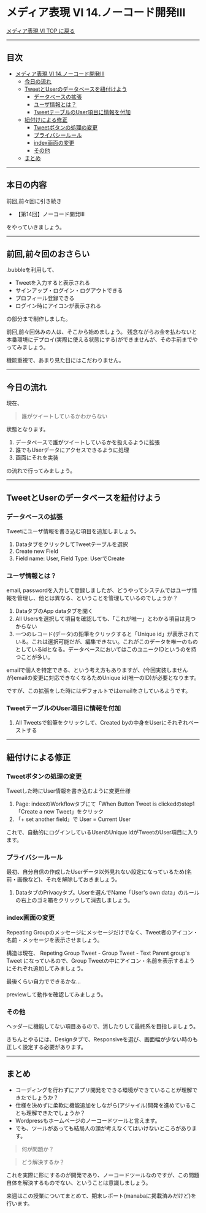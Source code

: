 # メディア表現 VI 14.ノーコード開発III

[メディア表現 VI TOP に戻る](./index.md)

---

## 目次<!-- omit in toc -->

- [メディア表現 VI 14.ノーコード開発III](#メディア表現-vi-14ノーコード開発iii)
  - [今日の流れ](#今日の流れ)
  - [TweetとUserのデータベースを紐付けよう](#tweetとuserのデータベースを紐付けよう)
    - [データベースの拡張](#データベースの拡張)
    - [ユーザ情報とは？](#ユーザ情報とは)
    - [TweetテーブルのUser項目に情報を付加](#tweetテーブルのuser項目に情報を付加)
  - [紐付けによる修正](#紐付けによる修正)
    - [Tweetボタンの処理の変更](#tweetボタンの処理の変更)
    - [プライバシールール](#プライバシールール)
    - [index画面の変更](#index画面の変更)
    - [その他](#その他)
  - [まとめ](#まとめ)

---


## 本日の内容<!-- omit in toc -->
前回,前々回に引き続き

- 【第14回】ノーコード開発III

をやっていきましょう。

---
## 前回,前々回のおさらい<!-- omit in toc -->
.bubbleを利用して、
- Tweetを入力すると表示される
- サインアップ・ログイン・ログアウトできる
- プロフィール登録できる
- ログイン時にアイコンが表示される

の部分まで制作しました。

前回,前々回休みの人は、そこから始めましょう。
残念ながらお金を払わないと本番環境にデプロイ(実際に使える状態にする)ができませんが、その手前までやってみましょう。

機能重視で、あまり見た目にはこだわりません。

---
## 今日の流れ
現在、
> 誰がツイートしているかわからない

状態となります。
1. データベースで誰がツイートしているかを扱えるように拡張
2. 誰でもUserデータにアクセスできるように処理
3. 画面にそれを実装

の流れで行ってみましょう。

---
## TweetとUserのデータベースを紐付けよう
### データベースの拡張
Tweetにユーザ情報を書き込む項目を追加しましょう。
1. DataタブをクリックしてTweetテーブルを選択
2. Create new Field
3. Field name: User, Field Type: UserでCreate

### ユーザ情報とは？
email, passwordを入力して登録しましたが、どうやってシステムではユーザ情報を管理し、他とは異なる、ということを管理しているのでしょうか？
1. DataタブのApp dataタブを開く
2. All Usersを選択して項目を確認しても、「これが唯一」とわかる項目は見つからない
3. 一つのレコード(データ)の鉛筆をクリックすると「Unique id」が表示されている。これは選択可能だが、編集できない。これがこのデータを唯一のものとしているidとなる。データベースにおいてはこのユニークIDというのを持つことが多い。

emailで個人を特定できる、という考え方もありますが、(今回実装しませんが)emailの変更に対応できなくなるためUnique id(唯一のID)が必要となります。

ですが、この拡張をした時にはデフォルトではemailをさしているようです。

### TweetテーブルのUser項目に情報を付加
1. All Tweetsで鉛筆をクリックして、Created byの中身をUserにそれぞれペーストする

---
## 紐付けによる修正
### Tweetボタンの処理の変更
Tweetした時にUser情報を書き込むように変更仕様
1. Page: indexのWorkflowタブにて「When Button Tweet is clickedのstep1「Create a new Tweet」をクリック
2. 「+ set another field」で User = Current User

これで、自動的にログインしているUserのUnique idがTweetのUser項目に入ります。

### プライバシールール
最初、自分自信の作成したUserデータ以外見れない設定になっているため(名前・画像など)、それを解除しておきましょう。
1. DataタブのPrivacyタブ。Userを選んでName「User's own data」のルールの右上のゴミ箱をクリックして消去しましょう。

### index画面の変更
Repeating Groupのメッセージにメッセージだけでなく、Tweet者のアイコン・名前・メッセージを表示させましょう。

構造は現在、
Repeting Group Tweet - Group Tweet - Text Parent group's Tweet
になっているので、Group Tweetの中にアイコン・名前を表示するようにそれぞれ追加してみましょう。

最後くらい自力でできるかな...

previewして動作を確認してみましょう。

### その他
ヘッダーに機能してない項目あるので、消したりして最終系を目指しましょう。

きちんとやるには、Designタブで、Responsiveを選び、画面幅が少ない時のも正しく設定する必要があります。

---
## まとめ
- コーディングを行わずにアプリ開発をできる環境ができていることが理解できたでしょうか？
- 仕様を決めずに柔軟に機能追加をしながら(アジャイル)開発を進めていることも理解できたでしょうか？
- Wordpressもホームページのノーコードツールと言えます。
- でも、ツールがあっても結局人の頭が考えなくてはいけないところがあります。

> 何が問題か？

> どう解決するか？

これを実際に形にするのが開発であり、ノーコードツールなのですが、この問題自体を解決するものでない、ということは意識しましょう。

来週はこの授業についてまとめて、期末レポート(manabaに掲載済みだけど)を行います。


